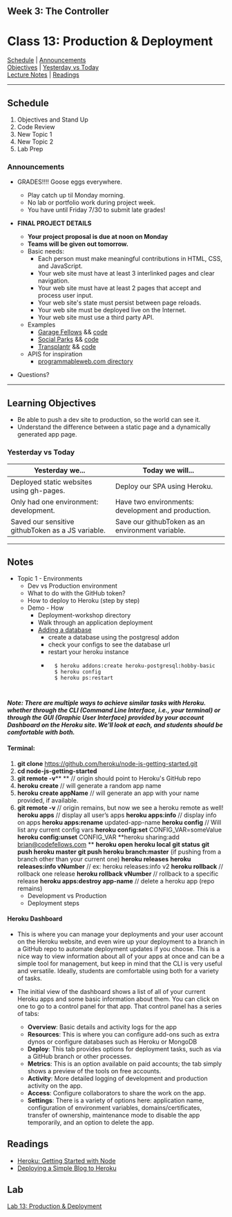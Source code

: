 ## **Week 3: The Controller**
# Class 13: Production & Deployment

[Schedule](#schedule) | [Announcements](#announcements) </br>
[Objectives](#learning-objectives) | [Yesterday vs Today](#yesterday-vs-today) </br>
[Lecture Notes](#notes) | [Readings](#readings)


<hr></hr>

## Schedule
1. Objectives and Stand Up
1. Code Review
1. New Topic 1
1. New Topic 2
1. Lab Prep

### Announcements
* GRADES!!!! Goose eggs everywhere. 
    * Play catch up til Monday morning. 
    * No lab or portfolio work during project week.
    * You have until Friday 7/30 to submit late grades!
* **FINAL PROJECT DETAILS**
    * **Your project proposal is due at noon on Monday**
    * **Teams will be given out tomorrow.**
    * Basic needs:
        * Each person must make meaningful contributions in HTML, CSS, and JavaScript.
        * Your web site must have at least 3 interlinked pages and clear navigation.
        * Your web site must have at least 2 pages that accept and process user input.
        * Your web site's state must persist between page reloads.
        * Your web site must be deployed live on the Internet.
        * Your web site must use a third party API.
    * Examples
        * [Garage Fellows](garagefellows.herokuapp.com) && [code](https://github.com/christylaguardia/garage-fellows)
        * [Social Parks](http://socialparks.herokuapp.com) && [code](https://github.com/hpats67/socialparks) 
        * [Transplantr](http://transplantr.herokuapp.com) && [code](https://github.com/GloriaAnholt/Transplantr)
    * APIS for inspiration
        * [programmableweb.com directory](https://www.programmableweb.com/category/all/apis)

* Questions?

<hr></hr>

## Learning Objectives
- Be able to push a dev site to production, so the world can see it.
- Understand the difference between a static page and a dynamically generated app page.


### Yesterday vs Today
| Yesterday we... | Today we will... |
| --------------- | ---------------- |
| Deployed static websites using gh-pages. | Deploy our SPA using Heroku. |
| Only had one environment: development. | Have two environments: development and production. |
| Saved our sensitive githubToken as a JS variable. | Save our githubToken as an environment variable. |

<hr></hr>

## Notes

* Topic 1 - Environments
    * Dev vs Production environment
    * What to do with the GitHub token?
    * How to deploy to Heroku (step by step)
    * Demo - How
        * Deployment-workshop directory
        * Walk through an application deployment
        * [Adding a database](https://devcenter.heroku.com/articles/heroku-postgresql)
            * create a database using the postgresql addon
            * check your configs to see the database url
            * restart your heroku instance
            * ```
                $ heroku addons:create heroku-postgresql:hobby-basic
                $ heroku config
                $ heroku ps:restart
            ```


***Note: There are multiple ways to achieve similar tasks with Heroku. whether through the CLI (Command Line Interface, i.e., your terminal) or through the GUI (Graphic User Interface) provided by your account Dashboard on the Heroku site. We'll look at each, and students should be comfortable with both.***

#### Terminal:
   1. **git clone** https://github.com/heroku/node-js-getting-started.git
   2. **cd node-js-getting-started**
   3. **git remote -v**** ** // origin should point to Heroku's GitHub repo
   4. **heroku create** // will generate a random app name
   5. **heroku create appName** // will generate an app with your name provided, if available.
   6. **git remote -v** // origin remains, but now we see a heroku remote as well!
**heroku apps** // display all user’s apps
**heroku apps:info** // display info on apps
**heroku apps:rename** updated-app-name
**heroku config** // Will list any current config vars
**heroku config:set** CONFIG_VAR=someValue
**heroku config:unset** CONFIG_VAR
**heroku sharing:add brian@codefellows.com **
**heroku open**
**heroku local**
**git status**
**git push heroku master**
**git push heroku branch:master** (if pushing from a branch other than your current one)
**heroku releases**
**heroku releases:info vNumber** // ex: heroku releases:info v2
**heroku rollback**  // rollback one release
**heroku rollback vNumber** // rollback to a specific release
**heroku apps:destroy app-name** // delete a heroku app (repo remains)
        * Development vs Production
        * Deployment steps

#### Heroku Dashboard

- This is where you can manage your deployments and your user account on the Heroku website, and even wire up your deployment to a branch in a GitHub repo to automate deployment updates if you choose. This is a nice way to view information about all of your apps at once and can be a simple tool for management, but keep in mind that the CLI is very useful and versatile. Ideally, students are comfortable using both for a variety of tasks.

- The initial view of the dashboard shows a list of all of your current Heroku apps and some basic information about them. You can click on one to go to a control panel for that app. That control panel has a series of tabs:
    - **Overview**: Basic details and activity logs for the app
    - **Resources**: This is where you can configure add-ons such as extra dynos or configure databases such as Heroku or MongoDB
    - **Deploy**: This tab provides options for deployment tasks, such as via a GitHub branch or other processes.
    - **Metrics**: This is an option available on paid accounts; the tab simply shows a preview of the tools on free accounts.
    - **Activity**: More detailed logging of development and production activity on the app.
    - **Access**: Configure collaborators to share the work on the app.
    - **Settings**: There is a variety of options here: application name, configuration of environment variables, domains/certificates, transfer of ownership, maintenance mode to disable the app temporarily, and an option to delete the app.

## Readings

- [Heroku: Getting Started with Node](https://devcenter.heroku.com/articles/getting-started-with-nodejs#introduction)
- [Deploying a Simple Blog to Heroku](https://howtonode.org/deploy-blog-to-heroku)


## Lab
[Lab 13: Production & Deployment]()
